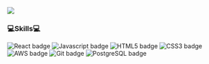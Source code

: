 <img src="https://capsule-render.vercel.app/api?type=waving&color=auto&height=300&section=header&text=어제보다 더 나은 오늘&fontSize=40" />

### 💻Skills💻

<div style="">
  <img src="https://img.shields.io/badge/React-09D3AC?style=flat-square&logo=Create%20React%20App&logoColor=white" alt="React badge" />
  <img src="https://img.shields.io/badge/Javascript-yellow?style=flat-square&logo=JavaScript&logoColor=white" alt="Javascript badge" />
  <img src="https://img.shields.io/badge/HTML5-E34F26?style=flat-square&logo=HTML5&logoColor=white" alt="HTML5 badge" />
  <img src="https://img.shields.io/badge/CSS3-037ef3?style=flat-square&logo=CSS3&logoColor=white" alt="CSS3 badge" />
  <img src="https://img.shields.io/badge/AWS-232F3E?style=flat-square&logo=Amazon%20AWS&logoColor=white" alt="AWS badge" />
  <img src="https://img.shields.io/badge/Github-181717?style=flat-square&logo=Github&logoColor=white" alt="Git badge" />
  <img src="https://img.shields.io/badge/PostgreSQL-4169E1?style=flat-square&logo=PostgreSQL&logoColor=white" alt="PostgreSQL badge" />
</div>


